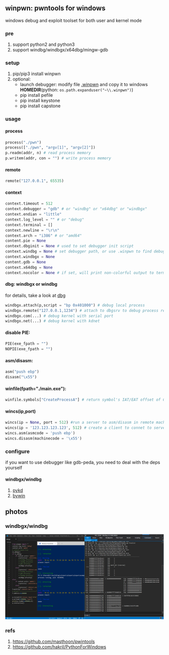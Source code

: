 ## winpwn: pwntools for windows
windows debug and exploit toolset for both user and kernel mode


### pre
1. support python2 and python3
2. support windbg/windbgx/x64dbg/mingw-gdb

### setup
1. pip/pip3 install winpwn
2. optional:
   + launch debugger: modify file [.winpwn](https://github.com/Byzero512/winpwn/blob/master/.winpwn) and copy it to windows <b>HOMEDIR</b>(python: `os.path.expanduser("~\\.winpwn")`)
   + pip install pefile
   + pip install keystone
   + pip install capstone

### usage

#### process
```python
process("./pwn")
process(["./pwn", "argv[1]", "argv[2]"])
p.readm(addr, n) # read process memory
p.writem(addr, con = "") # write process memory
```

#### remote
```python
remote("127.0.0.1", 65535)
```

#### context
```python
context.timeout = 512
context.debugger = "gdb" # or "windbg" or "x64dbg" or "windbgx"
context.endian = "little"
context.log_level = "" # or "debug"
context.terminal = []
context.newline = "\r\n"
context.arch = "i386" # or "amd64"
content.pie = None
context.dbginit = None # used to set debugger init script
context.windbg = None # set debugger path, or use .winpwn to find debugger path
context.windbgx = None
content.gdb = None
context.x64dbg = None
context.nocolor = None # if set, will print non-colorful output to terminal
```

#### dbg: windbgx or windbg
for details, take a look at [dbg](https://github.com/Byzero512/winpwn/blob/b77ee9b23e83ce6dff9869e0adb9d882c7c276bc/winpwn/dbg.py#L139)

```python
windbgx.attach(p,script = "bp 0x401000") # debug local process
windbgx.remote("127.0.0.1,1234") # attach to dbgsrv to debug process remotely
windbgx.com(...) # debug kernel with serial port
windbgx.net(...) # debug kernel with kdnet
```

#### disable PIE:
```python
PIE(exe_fpath = "")
NOPIE(exe_fpath = "")
```

#### asm/disasm:
```python
asm("push ebp")
disasm("\x55")
```

#### winfile(fpath="./main.exe"):
```python
winfile.symbols["CreateProcessA"] # return symbol's IAT/EAT offset of CreateProcessA by image base
```

#### wincs(ip,port)
```python
wincs(ip = None, port = 512) #run a server to asm/disasm in remote machine for client where does not install keystone/capstone
wincs(ip = '123.123.123.123', 512) # create a client to connet to server
wincs.asm(asmcode = 'push ebp')
wincs.disasm(machinecode = '\x55')
```


### configure
if you want to use debugger like gdb-peda, you need to deal with the deps yourself

#### windbgx/windbg
1. [pykd](https://githomelab.ru/pykd/pykd)
2. [bywin](https://github.com/Byzero512/peda-windows/tree/master/windbg/bywin)

## photos

### windbgx/windbg
![windbgx](./img/windbgx.png)

### refs
1. https://github.com/masthoon/pwintools
2. https://github.com/hakril/PythonForWindows
